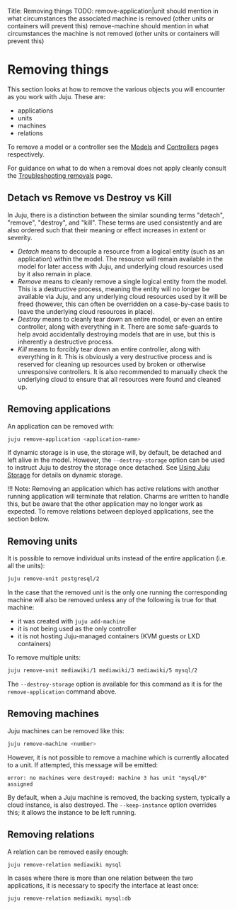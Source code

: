 Title: Removing things
TODO:  remove-application|unit should mention in what circumstances the associated machine is removed (other units or containers will prevent this)
       remove-machine should mention in what circumstances the machine is not removed (other units or containers will prevent this)

# Removing things

This section looks at how to remove the various objects you will encounter as
you work with Juju. These are:

 - applications
 - units
 - machines
 - relations
 
To remove a model or a controller see the [Models][models] and
[Controllers][controllers] pages respectively.

For guidance on what to do when a removal does not apply cleanly consult the
[Troubleshooting removals][troubleshooting-removals] page.

## Detach vs Remove vs Destroy vs Kill

In Juju, there is a distinction between the similar sounding terms "detach",
"remove", "destroy", and "kill". These terms are used consistently and are also
ordered such that their meaning or effect increases in extent or severity.

 - *Detach* means to decouple a resource from a logical entity (such as an
   application) within the model. The resource will remain available in the
   model for later access with Juju, and underlying cloud resources used by it
   also remain in place.
 - *Remove* means to cleanly remove a single logical entity from the model.
   This is a destructive process, meaning the entity will no longer be
   available via Juju, and any underlying cloud resources used by it will be
   freed (however, this can often be overridden on a case-by-case basis to
   leave the underlying cloud resources in place).
 - *Destroy* means to cleanly tear down an entire model, or even an entire
   controller, along with everything in it. There are some safe-guards to help
   avoid accidentally destroying models that are in use, but this is inherently
   a destructive process.
 - *Kill* means to forcibly tear down an entire controller, along with
   everything in it. This is obviously a very destructive process and is
   reserved for cleaning up resources used by broken or otherwise unresponsive
   controllers. It is also recommended to manually check the underlying cloud
   to ensure that all resources were found and cleaned up.

## Removing applications

An application can be removed with:

```bash
juju remove-application <application-name>
```

If dynamic storage is in use, the storage will, by default, be detached and
left alive in the model. However, the `--destroy-storage` option can be used to
instruct Juju to destroy the storage once detached. See
[Using Juju Storage][charms-storage] for details on dynamic storage.

!!! Note: 
    Removing an application which has active relations with another running
    application will terminate that relation. Charms are written to handle
    this, but be aware that the other application may no longer work as
    expected. To remove relations between deployed applications, see the
    section below.

## Removing units

It is possible to remove individual units instead of the entire application
(i.e. all the units):

```bash
juju remove-unit postgresql/2
```

In the case that the removed unit is the only one running the corresponding
machine will also be removed unless any of the following is true for that
machine:

 - it was created with `juju add-machine`
 - it is not being used as the only controller
 - it is not hosting Juju-managed containers (KVM guests or LXD containers) 

To remove multiple units:

```bash
juju remove-unit mediawiki/1 mediawiki/3 mediawiki/5 mysql/2
```

The `--destroy-storage` option is available for this command as it is for the
`remove-application` command above.

## Removing machines

Juju machines can be removed like this:

```bash
juju remove-machine <number>
```

However, it is not possible to remove a machine which is currently allocated
to a unit. If attempted, this message will be emitted:

```no-highlight
error: no machines were destroyed: machine 3 has unit "mysql/0" assigned
```

By default, when a Juju machine is removed, the backing system, typically a
cloud instance, is also destroyed. The `--keep-instance` option overrides this;
it allows the instance to be left running.

## Removing relations

A relation can be removed easily enough:

```bash
juju remove-relation mediawiki mysql
```

In cases where there is more than one relation between the two applications, it
is necessary to specify the interface at least once:

```bash
juju remove-relation mediawiki mysql:db
```


<!-- LINKS-->

[controllers]: ./controllers.html
[models]: ./models.html
[charms-storage]: ./charms-storage.html
[troubleshooting-removals]: ./troubleshooting-removals.html

